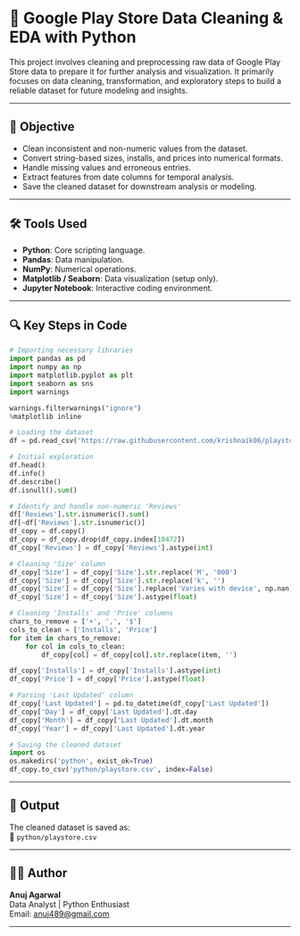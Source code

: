 # 📱 Google Play Store Data Cleaning & EDA with Python

This project involves cleaning and preprocessing raw data of Google Play Store data to prepare it for further analysis and visualization. It primarily focuses on data cleaning, transformation, and exploratory steps to build a reliable dataset for future modeling and insights.

---

## 📌 Objective

- Clean inconsistent and non-numeric values from the dataset.
- Convert string-based sizes, installs, and prices into numerical formats.
- Handle missing values and erroneous entries.
- Extract features from date columns for temporal analysis.
- Save the cleaned dataset for downstream analysis or modeling.

---

## 🛠️ Tools Used

- **Python**: Core scripting language.
- **Pandas**: Data manipulation.
- **NumPy**: Numerical operations.
- **Matplotlib / Seaborn**: Data visualization (setup only).
- **Jupyter Notebook**: Interactive coding environment.

---

## 🔍 Key Steps in Code

```python
# Importing necessary libraries
import pandas as pd
import numpy as np
import matplotlib.pyplot as plt
import seaborn as sns
import warnings

warnings.filterwarnings("ignore")
%matplotlib inline

# Loading the dataset
df = pd.read_csv('https://raw.githubusercontent.com/krishnaik06/playstore-Dataset/main/googleplaystore.csv')

# Initial exploration
df.head()
df.info()
df.describe()
df.isnull().sum()

# Identify and handle non-numeric 'Reviews'
df['Reviews'].str.isnumeric().sum()
df[~df['Reviews'].str.isnumeric()]
df_copy = df.copy()
df_copy = df_copy.drop(df_copy.index[10472])
df_copy['Reviews'] = df_copy['Reviews'].astype(int)

# Cleaning 'Size' column
df_copy['Size'] = df_copy['Size'].str.replace('M', '000')
df_copy['Size'] = df_copy['Size'].str.replace('k', '')
df_copy['Size'] = df_copy['Size'].replace('Varies with device', np.nan)
df_copy['Size'] = df_copy['Size'].astype(float)

# Cleaning 'Installs' and 'Price' columns
chars_to_remove = ['+', ',', '$']
cols_to_clean = ['Installs', 'Price']
for item in chars_to_remove:
    for col in cols_to_clean:
        df_copy[col] = df_copy[col].str.replace(item, '')

df_copy['Installs'] = df_copy['Installs'].astype(int)
df_copy['Price'] = df_copy['Price'].astype(float)

# Parsing 'Last Updated' column
df_copy['Last Updated'] = pd.to_datetime(df_copy['Last Updated'])
df_copy['Day'] = df_copy['Last Updated'].dt.day
df_copy['Month'] = df_copy['Last Updated'].dt.month
df_copy['Year'] = df_copy['Last Updated'].dt.year

# Saving the cleaned dataset
import os
os.makedirs('python', exist_ok=True)
df_copy.to_csv('python/playstore.csv', index=False)
```

---

## 💾 Output

The cleaned dataset is saved as:  
📁 `python/playstore.csv`

---

## 👨‍💻 Author

**Anuj Agarwal**  
Data Analyst | Python Enthusiast  
Email: anuj489@gmail.com

---
